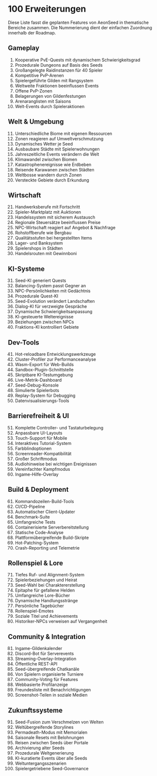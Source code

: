 # 100 Erweiterungen

Diese Liste fasst die geplanten Features von AeonSeed in thematische Bereiche zusammen. Die Nummerierung dient der einfachen Zuordnung innerhalb der Roadmap.

## Gameplay
1. Kooperative PvE-Quests mit dynamischem Schwierigkeitsgrad
2. Prozedurale Dungeons auf Basis des Seeds
3. Großangelegte Raidinstanzen für 40 Spieler
4. Kompetitive PvP-Arenen
5. Spielergeführte Gilden mit Rangsystem
6. Weltweite Fraktionen beeinflussen Events
7. Offene PvP-Zonen
8. Belagerungen von Gildenfestungen
9. Arenaranglisten mit Saisons
10. Welt-Events durch Spieleraktionen

## Welt & Umgebung
11. Unterschiedliche Biome mit eigenen Ressourcen
12. Zonen reagieren auf Umweltverschmutzung
13. Dynamisches Wetter je Seed
14. Ausbaubare Städte mit Spielerwohnungen
15. Jahreszeitliche Events verändern die Welt
16. Klimawandel zwischen Biomen
17. Katastrophenereignisse wie Erdbeben
18. Reisende Karawanen zwischen Städten
19. Weltbosse wandern durch Zonen
20. Versteckte Gebiete durch Erkundung

## Wirtschaft
21. Handwerksberufe mit Fortschritt
22. Spieler-Marktplatz mit Auktionen
23. Handelssystem mit sicherem Austausch
24. Regionale Steuersätze beeinflussen Preise
25. NPC-Wirtschaft reagiert auf Angebot & Nachfrage
26. Rohstoffberufe wie Bergbau
27. Qualitätsstufen bei hergestellten Items
28. Lager- und Banksystem
29. Spielershops in Städten
30. Handelsrouten mit Gewinnboni

## KI-Systeme
31. Seed-KI generiert Quests
32. Balancing-System passt Gegner an
33. NPC-Persönlichkeiten mit Gedächtnis
34. Prozedurale Quest-KI
35. Seed-Evolution verändert Landschaften
36. Dialog-KI für verzweigte Gespräche
37. Dynamische Schwierigkeitsanpassung
38. KI-gesteuerte Weltereignisse
39. Beziehungen zwischen NPCs
40. Fraktions-KI kontrolliert Gebiete

## Dev-Tools
41. Hot-reloadbare Entwicklungswerkzeuge
42. Cluster-Profiler zur Performanceanalyse
43. Wasm-Export für Web-Builds
44. Sandbox-Plugin-Schnittstelle
45. Skriptbare KI-Testumgebung
46. Live-Metrik-Dashboard
47. Seed-Debug-Konsole
48. Simulierte Spielerbots
49. Replay-System für Debugging
50. Datenvisualisierungs-Tools

## Barrierefreiheit & UI
51. Komplette Controller- und Tastaturbelegung
52. Anpassbare UI-Layouts
53. Touch-Support für Mobile
54. Interaktives Tutorial-System
55. Farbblindoptionen
56. Screenreader-Kompatibilität
57. Großer Schriftmodus
58. Audiohinweise bei wichtigen Ereignissen
59. Vereinfachter Kampfmodus
60. Ingame-Hilfe-Overlay

## Build & Deployment
61. Kommandozeilen-Build-Tools
62. CI/CD-Pipeline
63. Automatischer Client-Updater
64. Benchmark-Suite
65. Umfangreiche Tests
66. Containerisierte Serverbereitstellung
67. Statische Code-Analyse
68. Plattformübergreifende Build-Skripte
69. Hot-Patching-System
70. Crash-Reporting und Telemetrie

## Rollenspiel & Lore
71. Tiefes Ruf- und Alignment-System
72. Spielerbeziehungen und Heirat
73. Seed-Wahl bei Charaktererstellung
74. Epitaphe für gefallene Helden
75. Umfangreiche Lore-Bücher
76. Dynamische Handlungsstränge
77. Persönliche Tagebücher
78. Rollenspiel-Emotes
79. Soziale Titel und Achievements
80. Historiker-NPCs verweisen auf Vergangenheit

## Community & Integration
81. Ingame-Gildenkalender
82. Discord-Bot für Serverevents
83. Streaming-Overlay-Integration
84. Öffentliche REST-API
85. Seed-übergreifende Chatkanäle
86. Von Spielern organisierte Turniere
87. Community-Voting für Features
88. Webbasierte Profilanzeige
89. Freundesliste mit Benachrichtigungen
90. Screenshot-Teilen in soziale Medien

## Zukunftssysteme
91. Seed-Fusion zum Verschmelzen von Welten
92. Weltübergreifende Storylines
93. Permadeath-Modus mit Memorialen
94. Saisonale Resets mit Belohnungen
95. Reisen zwischen Seeds über Portale
96. Archivierung alter Seeds
97. Prozedurale Weltgenerierung
98. KI-kuratierte Events über alle Seeds
99. Weltuntergangsszenarien
100. Spielergetriebene Seed-Governance

